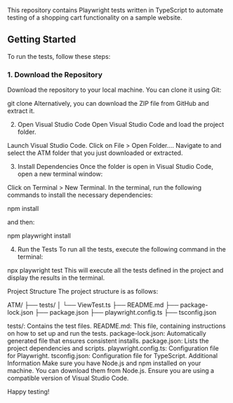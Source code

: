 
This repository contains Playwright tests written in TypeScript to automate testing of a shopping cart functionality on a sample website.

## Getting Started

To run the tests, follow these steps:

### 1. Download the Repository

Download the repository to your local machine. You can clone it using Git:

git clone <repository-url>
Alternatively, you can download the ZIP file from GitHub and extract it.

2. Open Visual Studio Code
Open Visual Studio Code and load the project folder.

Launch Visual Studio Code.
Click on File > Open Folder....
Navigate to and select the ATM folder that you just downloaded or extracted.


3. Install Dependencies
Once the folder is open in Visual Studio Code, open a new terminal window:

Click on Terminal > New Terminal.
In the terminal, run the following commands to install the necessary dependencies:

npm install

and then:

npm playwright install


4. Run the Tests
To run all the tests, execute the following command in the terminal:

npx playwright test
This will execute all the tests defined in the project and display the results in the terminal.

Project Structure
The project structure is as follows:


ATM/
├── tests/
│   └── ViewTest.ts
├── README.md
├── package-lock.json
├── package.json
├── playwright.config.ts
├── tsconfig.json


tests/: Contains the test files.
README.md: This file, containing instructions on how to set up and run the tests.
package-lock.json: Automatically generated file that ensures consistent installs.
package.json: Lists the project dependencies and scripts.
playwright.config.ts: Configuration file for Playwright.
tsconfig.json: Configuration file for TypeScript.
Additional Information
Make sure you have Node.js and npm installed on your machine. You can download them from Node.js.
Ensure you are using a compatible version of Visual Studio Code.

Happy testing!
